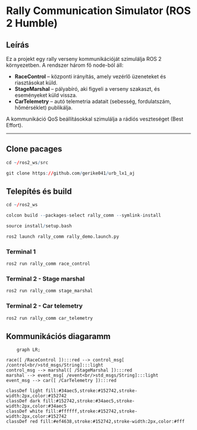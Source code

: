 # Rally Communication Simulator (ROS 2 Humble)

## Leírás
Ez a projekt egy rally verseny kommunikációját szimulálja ROS 2 környezetben.
A rendszer három fő node-ból áll:
- **RaceControl** – központi irányítás, amely vezérlő üzeneteket és riasztásokat küld.
- **StageMarshal** – pályabíró, aki figyeli a verseny szakaszt, és eseményeket küld vissza.
- **CarTelemetry** – autó telemetria adatait (sebesség, fordulatszám, hőmérséklet) publikálja.

A kommunikáció QoS beállításokkal szimulálja a rádiós veszteséget (Best Effort).

---
## Clone pacages

``` r
cd ~/ros2_ws/src
```
```  r
git clone https://github.com/gerike041/urb_lx1_aj
```

## Telepítés és build

```r
cd ~/ros2_ws
```
```r
colcon build --packages-select rally_comm --symlink-install

```
```r
source install/setup.bash
```
```r
ros2 launch rally_comm rally_demo.launch.py
```
### Terminal 1
```r
ros2 run rally_comm race_control
```

### Terminal 2 - Stage marshal
```r
ros2 run rally_comm stage_marshal
```

### Terminal 2 - Car telemetry
```r
ros2 run rally_comm car_telemetry
```

## Kommunikációs diagaramm

```mermaid
    graph LR;

race([ /RaceControl ]):::red --> control_msg[ /control<br/>std_msgs/String]:::light
control_msg --> marshal([ /StageMarshal ]):::red
marshal --> event_msg[ /event<br/>std_msgs/String]:::light
event_msg --> car([ /CarTelemetry ]):::red

classDef light fill:#34aec5,stroke:#152742,stroke-width:2px,color:#152742  
classDef dark fill:#152742,stroke:#34aec5,stroke-width:2px,color:#34aec5
classDef white fill:#ffffff,stroke:#152742,stroke-width:2px,color:#152742
classDef red fill:#ef4638,stroke:#152742,stroke-width:2px,color:#fff

```
